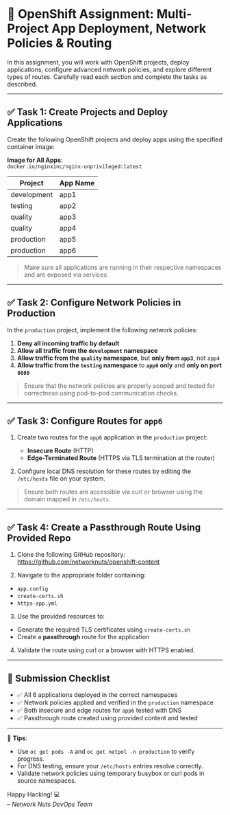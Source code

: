 # 🚀 OpenShift Assignment: Multi-Project App Deployment, Network Policies & Routing

In this assignment, you will work with OpenShift projects, deploy applications, configure advanced network policies, and explore different types of routes. Carefully read each section and complete the tasks as described.

---

## ✅ Task 1: Create Projects and Deploy Applications

Create the following OpenShift projects and deploy apps using the specified container image:

**Image for All Apps**:  
`docker.io/nginxinc/nginx-unprivileged:latest`

| Project      | App Name |
|--------------|----------|
| development  | app1     |
| testing      | app2     |
| quality      | app3     |
| quality      | app4     |
| production   | app5     |
| production   | app6     |

> Make sure all applications are running in their respective namespaces and are exposed via services.

---

## ✅ Task 2: Configure Network Policies in Production

In the `production` project, implement the following network policies:

1. **Deny all incoming traffic by default**
2. **Allow all traffic from the `development` namespace**
3. **Allow traffic from the `quality` namespace**, but **only from `app3`**, not `app4`
4. **Allow traffic from the `testing` namespace** to **`app6` only** and **only on port `8080`**

> Ensure that the network policies are properly scoped and tested for correctness using pod-to-pod communication checks.

---

## ✅ Task 3: Configure Routes for `app6`

1. Create two routes for the `app6` application in the `production` project:
   - **Insecure Route** (HTTP)
   - **Edge-Terminated Route** (HTTPS via TLS termination at the router)

2. Configure local DNS resolution for these routes by editing the `/etc/hosts` file on your system.

> Ensure both routes are accessible via curl or browser using the domain mapped in `/etc/hosts`.

---

## ✅ Task 4: Create a Passthrough Route Using Provided Repo

1. Clone the following GitHub repository:
https://github.com/networknuts/openshift-content

2. Navigate to the appropriate folder containing:
- `app.config`
- `create-certs.sh`
- `https-app.yml`

3. Use the provided resources to:
- Generate the required TLS certificates using `create-certs.sh`
- Create a **passthrough** route for the application

4. Validate the route using curl or a browser with HTTPS enabled.

---

## 📎 Submission Checklist

- ✅ All 6 applications deployed in the correct namespaces
- ✅ Network policies applied and verified in the `production` namespace
- ✅ Both insecure and edge routes for `app6` tested with DNS
- ✅ Passthrough route created using provided content and tested

---

🎯 **Tips**:
- Use `oc get pods -A` and `oc get netpol -n production` to verify progress.
- For DNS testing, ensure your `/etc/hosts` entries resolve correctly.
- Validate network policies using temporary busybox or curl pods in source namespaces.

Happy Hacking! 💻  
*– Network Nuts DevOps Team*
